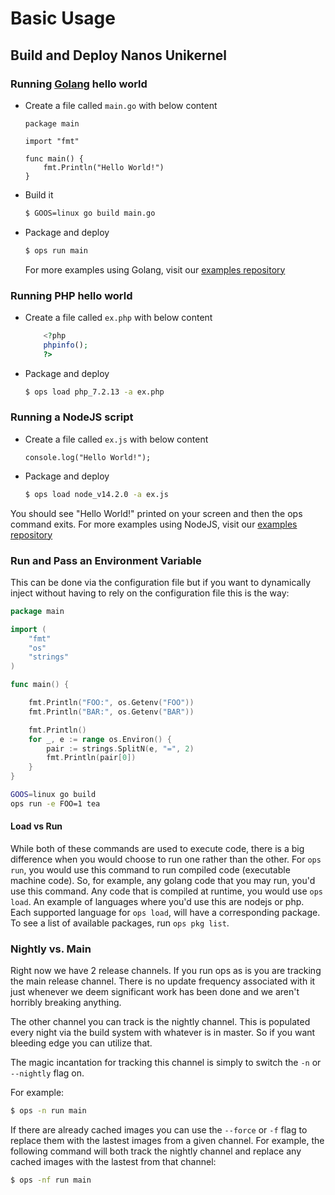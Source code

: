 Basic Usage
================

## Build and Deploy Nanos Unikernel

### **Running [Golang](https://golang.org) hello world**
* Create a file called `main.go` with below content

	```golang
	package main

	import "fmt"

	func main() {
		fmt.Println("Hello World!")
	}
	```

* Build it

	```sh
	$ GOOS=linux go build main.go
	```

* Package and deploy

	```sh
	$ ops run main
	```
	For more examples using Golang, visit our [examples
	repository](https://github.com/nanovms/ops-examples/tree/master/golang)

### **Running PHP hello world**
* Create a file called `ex.php` with below content

	```php
		<?php
		phpinfo();
		?>
	```
* Package and deploy

	```sh
	$ ops load php_7.2.13 -a ex.php
	```

### **Running a NodeJS script**

* Create a file called `ex.js` with below content
	```node
	console.log("Hello World!");
	```
* Package and deploy

	```sh
	$ ops load node_v14.2.0 -a ex.js
	```
You should see "Hello World!" printed on your screen and then the ops command
exits. For more examples using NodeJS, visit our [examples
repository](https://github.com/nanovms/ops-examples/tree/master/nodejs)

### **Run and Pass an Environment Variable**

This can be done via the configuration file but if you want to
dynamically inject without having to rely on the configuration file this
is the way:

```go
package main

import (
	"fmt"
	"os"
	"strings"
)

func main() {

	fmt.Println("FOO:", os.Getenv("FOO"))
	fmt.Println("BAR:", os.Getenv("BAR"))

	fmt.Println()
	for _, e := range os.Environ() {
		pair := strings.SplitN(e, "=", 2)
		fmt.Println(pair[0])
	}
}
```

```sh
GOOS=linux go build
ops run -e FOO=1 tea
```

#### Load vs Run
While both of these commands are used to execute code, there is a big
difference when you would choose to run one rather than the other. For `ops
run`, you would use this command to run compiled code (executable machine
code). So, for example, any golang code that you may run, you'd use this
command. Any code that is compiled at runtime, you would use `ops load`. An
example of languages where you'd use this are nodejs or php. Each supported
language for `ops load`, will have a corresponding package. To see a list of
available packages, run `ops pkg list`.

### Nightly vs. Main
Right now we have 2 release channels. If you run ops as is you are
tracking the main release channel. There is no update frequency
associated with it just whenever we deem significant work has been done
and we aren't horribly breaking anything.

The other channel you can track is the nightly channel. This is
populated every night via the build system with whatever is in master.
So if you want bleeding edge you can utilize that.

The magic incantation for tracking this channel is simply to switch the
`-n` or `--nightly` flag on.

For example:

```sh
$ ops -n run main
```

If there are already cached images you can use the `--force` or `-f` flag to
replace them with the lastest images from a given channel. For example, the
following command will both track the nightly channel and replace any cached
images with the lastest from that channel:

```sh
$ ops -nf run main
```
